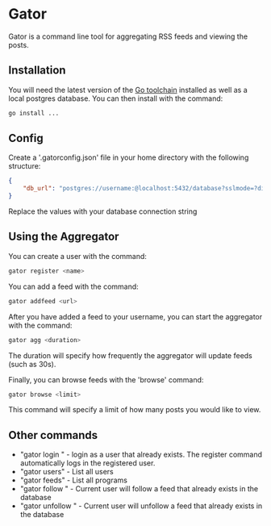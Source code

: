 # Gator

Gator is a command line tool for aggregating RSS feeds and viewing the posts.

## Installation

You will need the latest version of the [Go toolchain](https://golang.org/dl/) installed as well as a local postgres database.
You can then install with the command:

```bash
go install ...
```

## Config

Create a '.gatorconfig.json' file in your home directory with the following structure:

```json
{
    "db_url": "postgres://username:@localhost:5432/database?sslmode=?disable"
}
```

Replace the values with your database connection string

## Using the Aggregator

You can create a user with the command:

```bash
gator register <name>
```

You can add a feed with the command:

```bash
gator addfeed <url>
```

After you have added a feed to your username, you can start the aggregator with the command:

```bash
gator agg <duration>
```

The duration will specify how frequently the aggregator will update feeds (such as 30s).

Finally, you can browse feeds with the 'browse' command:

```bash
gator browse <limit>
```

This command will specify a limit of how many posts you would like to view.

## Other commands

- "gator login <name>" - login as a user that already exists. The register command automatically logs in the registered user.
- "gator users" - List all users
- "gator feeds" - List all programs
- "gator follow <url>" - Current user will follow a feed that already exists in the database
- "gator unfollow <url>" - Current user will unfollow a feed that already exists in the database

